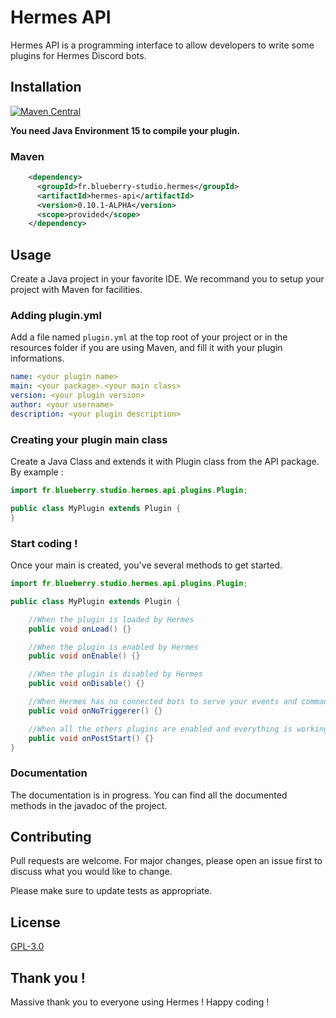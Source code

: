 # Hermes API

Hermes API is a programming interface to allow developers to write some plugins for Hermes Discord bots.

## Installation

[![Maven Central](https://img.shields.io/maven-central/v/fr.blueberry-studio.hermes/hermes-api.svg?label=Maven%20Central)](https://search.maven.org/search?q=g:%22fr.blueberry-studio.hermes%22%20AND%20a:%22hermes-api%22)

**You need Java Environment 15 to compile your plugin.**

### Maven

```xml
    <dependency>
      <groupId>fr.blueberry-studio.hermes</groupId>
      <artifactId>hermes-api</artifactId>
      <version>0.10.1-ALPHA</version>
      <scope>provided</scope>
    </dependency>
```

## Usage

Create a Java project in your favorite IDE. We recommand you to setup your project with Maven for facilities.

### Adding plugin.yml 

Add a file named `plugin.yml` at the top root of your project or in the resources folder if you are using Maven, and fill it with your plugin informations.

```yml
name: <your plugin name>
main: <your package>.<your main class>
version: <your plugin version>
author: <your username>
description: <your plugin description>
```

### Creating your plugin main class

Create a Java Class and extends it with Plugin class from the API package.
By example :

```java
import fr.blueberry.studio.hermes.api.plugins.Plugin;

public class MyPlugin extends Plugin {
}
```

### Start coding !

Once your main is created, you've several methods to get started.

```java
import fr.blueberry.studio.hermes.api.plugins.Plugin;

public class MyPlugin extends Plugin {

    //When the plugin is loaded by Hermes
    public void onLoad() {}

    //When the plugin is enabled by Hermes
    public void onEnable() {}

    //When the plugin is disabled by Hermes
    public void onDisable() {}

    //When Hermes has no connected bots to serve your events and commands.
    public void onNoTriggerer() {}

    //When all the others plugins are enabled and everything is working fine. Usefull to hook into others plugins.
    public void onPostStart() {}
}
```

### Documentation

The documentation is in progress. You can find all the documented methods in the javadoc of the project.


## Contributing
Pull requests are welcome. For major changes, please open an issue first to discuss what you would like to change.

Please make sure to update tests as appropriate.

## License
[GPL-3.0](https://choosealicense.com/licenses/gpl-3.0)

## Thank you !

Massive thank you to everyone using Hermes ! Happy coding !